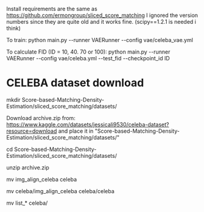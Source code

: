Install requirements are the same as https://github.com/ermongroup/sliced_score_matching
I ignored the version numbers since they are quite old and it works fine. (scipy==1.2.1 is needed i think)

To train:
  python main.py --runner VAERunner --config vae/celeba_vae.yml
  
To calculate FID (ID = 10, 40. 70 or 100):
  python main.py --runner VAERunner --config vae/celeba.yml --test_fid --checkpoint_id ID
  
 # CELEBA dataset download
  
  mkdir  Score-based-Matching-Density-Estimation/sliced_score_matching/datasets/
  
 Download archive.zip from:
  https://www.kaggle.com/datasets/jessicali9530/celeba-dataset?resource=download
  and place it in  "Score-based-Matching-Density-Estimation/sliced_score_matching/datasets/"
  
  cd  Score-based-Matching-Density-Estimation/sliced_score_matching/datasets/
  
  unzip archive.zip
  
  mv img_align_celeba celeba

  mv celeba/img_align_celeba celeba/celeba
  
  mv list_* celeba/
